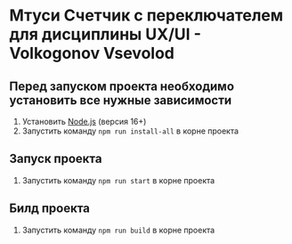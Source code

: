 # Мтуси Счетчик с переключателем для дисциплины UX/UI - Volkogonov Vsevolod

## Перед запуском проекта необходимо установить все нужные зависимости 

1. Установить [Node.js](https://nodejs.org/en/) (версия 16+)
2. Запустить команду `npm run install-all` в корне проекта

## Запуск проекта

1. Запустить команду `npm run start` в корне проекта

## Билд проекта

1. Запустить команду `npm run build` в корне проекта
